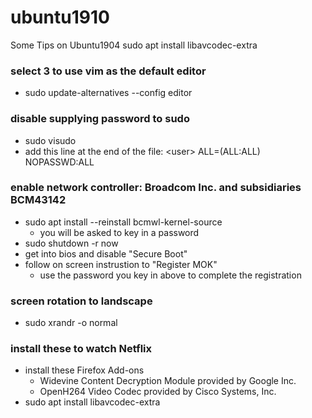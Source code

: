 # ubuntu1910
Some Tips on Ubuntu1904
sudo apt install libavcodec-extra
### select 3 to use vim as the default editor
* sudo update-alternatives --config editor

### disable supplying password to sudo
* sudo visudo
* add this line at the end of the file: \<user\> ALL=(ALL:ALL) NOPASSWD:ALL

### enable network controller: Broadcom Inc. and subsidiaries BCM43142
* sudo apt install --reinstall bcmwl-kernel-source
  * you will be asked to key in a password
* sudo shutdown -r now
* get into bios and disable "Secure Boot"
* follow on screen instrustion to "Register MOK"
  * use the password you key in above to complete the registration

### screen rotation to landscape
* sudo xrandr -o normal

### install these to watch Netflix
* install these Firefox Add-ons
  * Widevine Content Decryption Module provided by Google Inc.
  * OpenH264 Video Codec provided by Cisco Systems, Inc.
* sudo apt install libavcodec-extra
